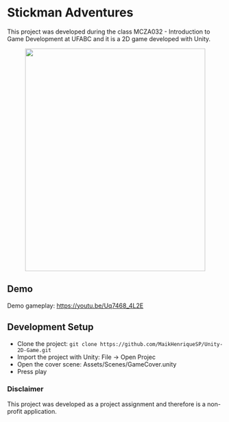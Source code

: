 # Stickman Adventures
This project was developed during the class MCZA032 - Introduction to Game Development at UFABC and it is a 2D game developed with Unity.

<div align="center">
    <img src="https://i.imgur.com/Hxb1WSe.png" width="420" height="520">

</div>

## Demo
Demo gameplay: https://youtu.be/Uq7468_4L2E

## Development Setup

- Clone the project: `git clone https://github.com/MaikHenriqueSP/Unity-2D-Game.git`
- Import the project with Unity: File -> Open Projec
- Open the cover scene: Assets/Scenes/GameCover.unity
- Press play

### Disclaimer

This project was developed as a project assignment and therefore is a non-profit application.

